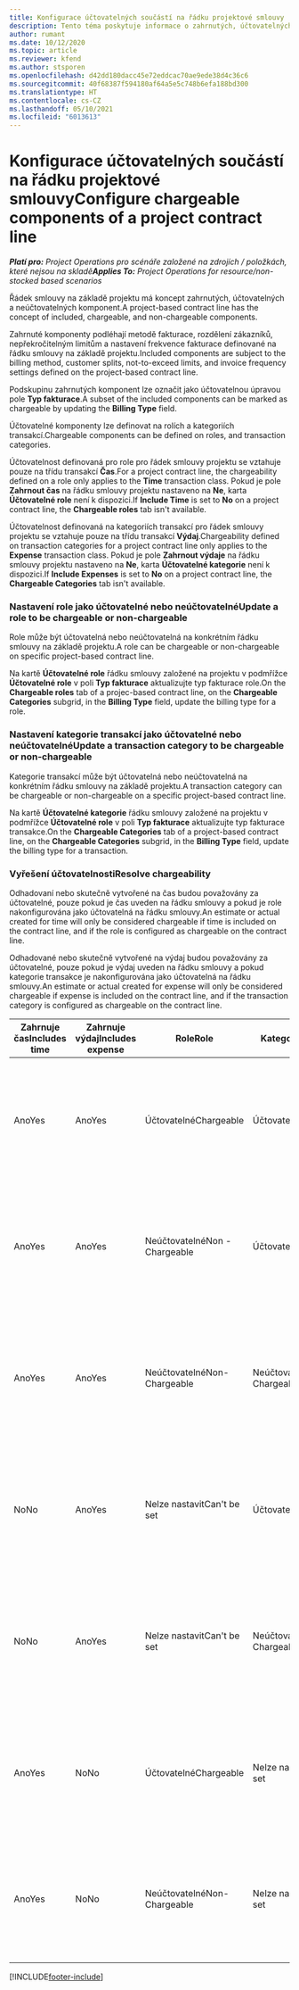 ```yaml
---
title: Konfigurace účtovatelných součástí na řádku projektové smlouvy
description: Tento téma poskytuje informace o zahrnutých, účtovatelných a neúčtovatelných komponent na řádcích nabídky.
author: rumant
ms.date: 10/12/2020
ms.topic: article
ms.reviewer: kfend
ms.author: stsporen
ms.openlocfilehash: d42dd180dacc45e72eddcac70ae9ede38d4c36c6
ms.sourcegitcommit: 40f68387f594180af64a5e5c748b6efa188bd300
ms.translationtype: HT
ms.contentlocale: cs-CZ
ms.lasthandoff: 05/10/2021
ms.locfileid: "6013613"
---
```

# <a name="configure-chargeable-components-of-a-project-contract-line"></a><span data-ttu-id="32110-103">Konfigurace účtovatelných součástí na řádku projektové smlouvy</span><span class="sxs-lookup"><span data-stu-id="32110-103">Configure chargeable components of a project contract line</span></span>

<span data-ttu-id="32110-104">_**Platí pro:** Project Operations pro scénáře založené na zdrojích / položkách, které nejsou na skladě_</span><span class="sxs-lookup"><span data-stu-id="32110-104">_**Applies To:** Project Operations for resource/non-stocked based scenarios_</span></span>

<span data-ttu-id="32110-105">Řádek smlouvy na základě projektu má koncept zahrnutých, účtovatelných a neúčtovatelných komponent.</span><span class="sxs-lookup"><span data-stu-id="32110-105">A project-based contract line has the concept of included, chargeable, and non-chargeable components.</span></span>

<span data-ttu-id="32110-106">Zahrnuté komponenty podléhají metodě fakturace, rozdělení zákazníků, nepřekročitelným limitům a nastavení frekvence fakturace definované na řádku smlouvy na základě projektu.</span><span class="sxs-lookup"><span data-stu-id="32110-106">Included components are subject to the billing method, customer splits, not-to-exceed limits, and invoice frequency settings defined on the project-based contract line.</span></span>

<span data-ttu-id="32110-107">Podskupinu zahrnutých komponent lze označit jako účtovatelnou úpravou pole **Typ fakturace**.</span><span class="sxs-lookup"><span data-stu-id="32110-107">A subset of the included components can be marked as chargeable by updating the **Billing Type** field.</span></span>

<span data-ttu-id="32110-108">Účtovatelné komponenty lze definovat na rolích a kategoriích transakcí.</span><span class="sxs-lookup"><span data-stu-id="32110-108">Chargeable components can be defined on roles, and transaction categories.</span></span>

<span data-ttu-id="32110-109">Účtovatelnost definovaná pro role pro řádek smlouvy projektu se vztahuje pouze na třídu transakcí **Čas**.</span><span class="sxs-lookup"><span data-stu-id="32110-109">For a project contract line, the chargeability defined on a role only applies to the **Time** transaction class.</span></span> <span data-ttu-id="32110-110">Pokud je pole **Zahrnout čas** na řádku smlouvy projektu nastaveno na **Ne**, karta **Účtovatelné role** není k dispozici.</span><span class="sxs-lookup"><span data-stu-id="32110-110">If **Include Time** is set to **No** on a project contract line, the **Chargeable roles** tab isn't available.</span></span>

<span data-ttu-id="32110-111">Účtovatelnost definovaná na kategoriích transakcí pro řádek smlouvy projektu se vztahuje pouze na třídu transakcí **Výdaj**.</span><span class="sxs-lookup"><span data-stu-id="32110-111">Chargeability defined on transaction categories for a project contract line only applies to the **Expense** transaction class.</span></span> <span data-ttu-id="32110-112">Pokud je pole **Zahrnout výdaje** na řádku smlouvy projektu nastaveno na **Ne**, karta **Účtovatelné kategorie** není k dispozici.</span><span class="sxs-lookup"><span data-stu-id="32110-112">If **Include Expenses** is set to **No** on a project contract line, the **Chargeable Categories** tab isn't available.</span></span>

### <a name="update-a-role-to-be-chargeable-or-non-chargeable"></a><span data-ttu-id="32110-113">Nastavení role jako účtovatelné nebo neúčtovatelné</span><span class="sxs-lookup"><span data-stu-id="32110-113">Update a role to be chargeable or non-chargeable</span></span>

<span data-ttu-id="32110-114">Role může být účtovatelná nebo neúčtovatelná na konkrétním řádku smlouvy na základě projektu.</span><span class="sxs-lookup"><span data-stu-id="32110-114">A role can be chargeable or non-chargeable on specific project-based contract line.</span></span>

<span data-ttu-id="32110-115">Na kartě **Účtovatelné role** řádku smlouvy založené na projektu v podmřížce **Účtovatelné role** v poli **Typ fakturace** aktualizujte typ fakturace role.</span><span class="sxs-lookup"><span data-stu-id="32110-115">On the **Chargeable roles** tab of a projec-based contract line, on the **Chargeable Categories** subgrid, in the **Billing Type** field, update the billing type for a role.</span></span>

### <a name="update-a-transaction-category-to-be-chargeable-or-non-chargeable"></a><span data-ttu-id="32110-116">Nastavení kategorie transakcí jako účtovatelné nebo neúčtovatelné</span><span class="sxs-lookup"><span data-stu-id="32110-116">Update a transaction category to be chargeable or non-chargeable</span></span>

<span data-ttu-id="32110-117">Kategorie transakcí může být účtovatelná nebo neúčtovatelná na konkrétním řádku smlouvy na základě projektu.</span><span class="sxs-lookup"><span data-stu-id="32110-117">A transaction category can be chargeable or non-chargeable on a specific project-based contract line.</span></span>

<span data-ttu-id="32110-118">Na kartě **Účtovatelné kategorie** řádku smlouvy založené na projektu v podmřížce **Účtovatelné role** v poli **Typ fakturace** aktualizujte typ fakturace transakce.</span><span class="sxs-lookup"><span data-stu-id="32110-118">On the **Chargeable Categories** tab of a project-based contract line, on the **Chargeable Categories** subgrid, in the **Billing Type** field, update the billing type for a transaction.</span></span>

### <a name="resolve-chargeability"></a><span data-ttu-id="32110-119">Vyřešení účtovatelnosti</span><span class="sxs-lookup"><span data-stu-id="32110-119">Resolve chargeability</span></span>

<span data-ttu-id="32110-120">Odhadovaní nebo skutečně vytvořené na čas budou považovány za účtovatelné, pouze pokud je čas uveden na řádku smlouvy a pokud je role nakonfigurována jako účtovatelná na řádku smlouvy.</span><span class="sxs-lookup"><span data-stu-id="32110-120">An estimate or actual created for time will only be considered chargeable if time is included on the contract line, and if the role is configured as chargeable on the contract line.</span></span>

<span data-ttu-id="32110-121">Odhadované nebo skutečně vytvořené na výdaj budou považovány za účtovatelné, pouze pokud je výdaj uveden na řádku smlouvy a pokud kategorie transakce je nakonfigurována jako účtovatelná na řádku smlouvy.</span><span class="sxs-lookup"><span data-stu-id="32110-121">An estimate or actual created for expense will only be considered chargeable if expense is included on the contract line, and if the transaction category is configured as chargeable on the contract line.</span></span>

| <span data-ttu-id="32110-122">Zahrnuje čas</span><span class="sxs-lookup"><span data-stu-id="32110-122">Includes time</span></span> | <span data-ttu-id="32110-123">Zahrnuje výdaj</span><span class="sxs-lookup"><span data-stu-id="32110-123">Includes expense</span></span> | <span data-ttu-id="32110-124">Role</span><span class="sxs-lookup"><span data-stu-id="32110-124">Role</span></span> | <span data-ttu-id="32110-125">Kategorie</span><span class="sxs-lookup"><span data-stu-id="32110-125">Category</span></span> | <span data-ttu-id="32110-126">Úloha</span><span class="sxs-lookup"><span data-stu-id="32110-126">Task</span></span> |
| --- | --- | --- | --- | --- |
| <span data-ttu-id="32110-127">Ano</span><span class="sxs-lookup"><span data-stu-id="32110-127">Yes</span></span> | <span data-ttu-id="32110-128">Ano</span><span class="sxs-lookup"><span data-stu-id="32110-128">Yes</span></span> | <span data-ttu-id="32110-129">Účtovatelné</span><span class="sxs-lookup"><span data-stu-id="32110-129">Chargeable</span></span> | <span data-ttu-id="32110-130">Účtovatelné</span><span class="sxs-lookup"><span data-stu-id="32110-130">Chargeable</span></span> | <span data-ttu-id="32110-131">Skutečná fakturace na čas: Účtovatelné</span><span class="sxs-lookup"><span data-stu-id="32110-131">Billing on a time actual: Chargeable</span></span> </br><span data-ttu-id="32110-132">Typ fakturace při skutečných výdajích: Účtovatelné</span><span class="sxs-lookup"><span data-stu-id="32110-132">Billing type on an expense actual: Chargeable</span></span> |
| <span data-ttu-id="32110-133">Ano</span><span class="sxs-lookup"><span data-stu-id="32110-133">Yes</span></span> | <span data-ttu-id="32110-134">Ano</span><span class="sxs-lookup"><span data-stu-id="32110-134">Yes</span></span> | <span data-ttu-id="32110-135">Neúčtovatelné</span><span class="sxs-lookup"><span data-stu-id="32110-135">Non - Chargeable</span></span> | <span data-ttu-id="32110-136">Účtovatelné</span><span class="sxs-lookup"><span data-stu-id="32110-136">Chargeable</span></span> | <span data-ttu-id="32110-137">Skutečná fakturace na čas: Neúčtovatelné</span><span class="sxs-lookup"><span data-stu-id="32110-137">Billing on a time actual: Non-Chargeable</span></span> </br><span data-ttu-id="32110-138">Typ fakturace při skutečných výdajích: Účtovatelné</span><span class="sxs-lookup"><span data-stu-id="32110-138">Billing type on an expense actual: Chargeable</span></span> |
| <span data-ttu-id="32110-139">Ano</span><span class="sxs-lookup"><span data-stu-id="32110-139">Yes</span></span> | <span data-ttu-id="32110-140">Ano</span><span class="sxs-lookup"><span data-stu-id="32110-140">Yes</span></span> | <span data-ttu-id="32110-141">Neúčtovatelné</span><span class="sxs-lookup"><span data-stu-id="32110-141">Non-Chargeable</span></span> | <span data-ttu-id="32110-142">Neúčtovatelné</span><span class="sxs-lookup"><span data-stu-id="32110-142">Non-Chargeable</span></span> | <span data-ttu-id="32110-143">Skutečná fakturace na čas: Neúčtovatelné</span><span class="sxs-lookup"><span data-stu-id="32110-143">Billing on a time actual: Non-Chargeable</span></span> </br><span data-ttu-id="32110-144">Typ fakturace při skutečných výdajích: Neúčtovatelné</span><span class="sxs-lookup"><span data-stu-id="32110-144">Billing type on an expense actual: Non-Chargeable</span></span> |
| <span data-ttu-id="32110-145">No</span><span class="sxs-lookup"><span data-stu-id="32110-145">No</span></span> | <span data-ttu-id="32110-146">Ano</span><span class="sxs-lookup"><span data-stu-id="32110-146">Yes</span></span> | <span data-ttu-id="32110-147">Nelze nastavit</span><span class="sxs-lookup"><span data-stu-id="32110-147">Can't be set</span></span> | <span data-ttu-id="32110-148">Účtovatelné</span><span class="sxs-lookup"><span data-stu-id="32110-148">Chargeable</span></span> | <span data-ttu-id="32110-149">Skutečná fakturace na čas: Není k dispozici</span><span class="sxs-lookup"><span data-stu-id="32110-149">Billing on a time actual: Not available</span></span> </br><span data-ttu-id="32110-150">Typ fakturace při skutečných výdajích: Účtovatelné</span><span class="sxs-lookup"><span data-stu-id="32110-150">Billing type on an expense actual:Chargeable</span></span> |
| <span data-ttu-id="32110-151">No</span><span class="sxs-lookup"><span data-stu-id="32110-151">No</span></span> | <span data-ttu-id="32110-152">Ano</span><span class="sxs-lookup"><span data-stu-id="32110-152">Yes</span></span> | <span data-ttu-id="32110-153">Nelze nastavit</span><span class="sxs-lookup"><span data-stu-id="32110-153">Can't be set</span></span> | <span data-ttu-id="32110-154">Neúčtovatelné</span><span class="sxs-lookup"><span data-stu-id="32110-154">Non-Chargeable</span></span> | <span data-ttu-id="32110-155">Skutečná fakturace na čas: Není k dispozici</span><span class="sxs-lookup"><span data-stu-id="32110-155">Billing on a time actual: Not available</span></span> </br><span data-ttu-id="32110-156">Typ fakturace při skutečných výdajích: Neúčtovatelné</span><span class="sxs-lookup"><span data-stu-id="32110-156">Billing type on an expense actual: Non-chargeable</span></span> |
| <span data-ttu-id="32110-157">Ano</span><span class="sxs-lookup"><span data-stu-id="32110-157">Yes</span></span> | <span data-ttu-id="32110-158">No</span><span class="sxs-lookup"><span data-stu-id="32110-158">No</span></span> | <span data-ttu-id="32110-159">Účtovatelné</span><span class="sxs-lookup"><span data-stu-id="32110-159">Chargeable</span></span> | <span data-ttu-id="32110-160">Nelze nastavit</span><span class="sxs-lookup"><span data-stu-id="32110-160">Can't be set</span></span> | <span data-ttu-id="32110-161">Skutečná fakturace na čas: Účtovatelné</span><span class="sxs-lookup"><span data-stu-id="32110-161">Billing on a time actual: Chargeable</span></span> </br><span data-ttu-id="32110-162">Typ fakturace při skutečných výdajích: Není k dispozici</span><span class="sxs-lookup"><span data-stu-id="32110-162">Billing type on an expense actual: Not available</span></span> |
| <span data-ttu-id="32110-163">Ano</span><span class="sxs-lookup"><span data-stu-id="32110-163">Yes</span></span> | <span data-ttu-id="32110-164">No</span><span class="sxs-lookup"><span data-stu-id="32110-164">No</span></span> | <span data-ttu-id="32110-165">Neúčtovatelné</span><span class="sxs-lookup"><span data-stu-id="32110-165">Non-Chargeable</span></span> | <span data-ttu-id="32110-166">Nelze nastavit</span><span class="sxs-lookup"><span data-stu-id="32110-166">Can't be set</span></span> | <span data-ttu-id="32110-167">Skutečná fakturace na čas: Neúčtovatelné</span><span class="sxs-lookup"><span data-stu-id="32110-167">Billing on a time actual: Non-chargeable</span></span> </br> <span data-ttu-id="32110-168">Typ fakturace při skutečných výdajích: Není k dispozici</span><span class="sxs-lookup"><span data-stu-id="32110-168">Billing type on an expense actual: Not available</span></span> |


[!INCLUDE[footer-include](../includes/footer-banner.md)]
